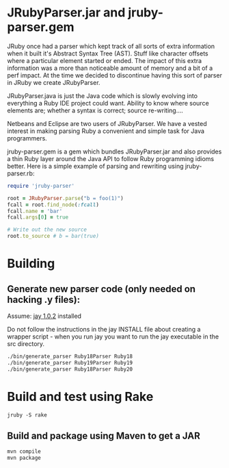 # JRubyParser.jar and jruby-parser.gem

JRuby once had a parser which kept track of all sorts of extra information when it built it's Abstract Syntax Tree (AST).  Stuff like character offsets where a particular element started or ended.  The impact of this extra information was a more than noticeable amount of memory and a bit of a perf impact.  At the time we decided to discontinue having this sort of parser in JRuby we create JRubyParser.

JRubyParser.java is just the Java code which is slowly evolving into everything a Ruby IDE project could want.  Ability to know where source elements are; whether a syntax is correct; source re-writing....

Netbeans and Eclipse are two users of JRubyParser.  We have a vested interest in making parsing Ruby a convenient and simple task for Java programmers.

jruby-parser.gem is a gem which bundles JRubyParser.jar and also provides a thin Ruby layer around the Java API to follow Ruby programming idioms better.  Here is a simple example of parsing and rewriting using jruby-parser.rb:

```ruby
require 'jruby-parser'

root = JRubyParser.parse("b = foo(1)")
fcall = root.find_node(:fcall)
fcall.name = 'bar'
fcall.args[0] = true

# Write out the new source 
root.to_source # b = bar(true)
```

# Building

## Generate new parser code (only needed on hacking .y files):

Assume: [jay 1.0.2](https://github.com/jruby/jay) installed

Do not follow the instructions in the jay INSTALL file about creating a wrapper script - when you run jay you want to run the jay executable in the src directory.

```sh
./bin/generate_parser Ruby18Parser Ruby18
./bin/generate_parser Ruby19Parser Ruby19
./bin/generate_parser Ruby18Parser Ruby20
```

# Build and test using Rake

`jruby -S rake`

## Build and package using Maven to get a JAR

```sh
mvn compile
mvn package
```

